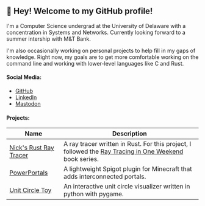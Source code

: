 ## 👋 Hey! Welcome to my GitHub profile!

I'm a Computer Science undergrad at the University of Delaware with a 
concentration in Systems and Networks. Currently looking forward to a summer
intership with M&T Bank. 

I'm also occasionally working on personal projects to help fill in my gaps of
knowledge. Right now, my goals are to get more comfortable working on the command
line and working with lower-level languages like C and Rust. 

#### Social Media:

- [GitHub](https://github.com/nsdigirolamo)
- [LinkedIn](https://www.linkedin.com/in/nsdigirolamo/)
- [Mastodon](https://hachyderm.io/@nsdigirolamo)

#### Projects:

| Name | Description |
|------|-------------|
| [Nick's Rust Ray Tracer](https://github.com/nsdigirolamo/nicks-ray-tracer) | A ray tracer written in Rust. For this project, I followed the [Ray Tracing in One Weekend](https://raytracing.github.io/) book series. |
| [PowerPortals](https://github.com/nsdigirolamo/PowerPortals) | A lightweight Spigot plugin for Minecraft that adds interconnected portals. |
| [Unit Circle Toy](https://github.com/nsdigirolamo/pygame-unit-circle) | An interactive unit circle visualizer written in python with pygame. |
